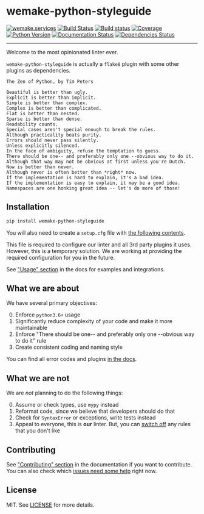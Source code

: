 # wemake-python-styleguide

[![wemake.services](https://img.shields.io/badge/-wemake.services-green.svg?label=%20&logo=data%3Aimage%2Fpng%3Bbase64%2CiVBORw0KGgoAAAANSUhEUgAAABAAAAAQCAMAAAAoLQ9TAAAABGdBTUEAALGPC%2FxhBQAAAAFzUkdCAK7OHOkAAAAbUExURQAAAAAAAAAAAAAAAAAAAAAAAAAAAAAAAP%2F%2F%2F5TvxDIAAAAIdFJOUwAjRA8xXANAL%2Bv0SAAAADNJREFUGNNjYCAIOJjRBdBFWMkVQeGzcHAwksJnAPPZGOGAASzPzAEHEGVsLExQwE7YswCb7AFZSF3bbAAAAABJRU5ErkJggg%3D%3D)](https://wemake.services)
[![Build Status](https://travis-ci.org/wemake-services/wemake-python-styleguide.svg?branch=master)](https://travis-ci.org/wemake-services/wemake-python-styleguide) [![Build status](https://ci.appveyor.com/api/projects/status/mpopx4wpfkrhc1sl?svg=true)](https://ci.appveyor.com/project/wemake-services/wemake-python-styleguide)
[![Coverage](https://coveralls.io/repos/github/wemake-services/wemake-python-styleguide/badge.svg?branch=master)](https://coveralls.io/github/wemake-services/wemake-python-styleguide?branch=master)
[![Python Version](https://img.shields.io/pypi/pyversions/wemake-python-styleguide.svg)](https://pypi.org/project/wemake-python-styleguide/)
[![Documentation Status](https://readthedocs.org/projects/wemake-python-styleguide/badge/?version=latest)](https://wemake-python-styleguide.readthedocs.io/en/latest/?badge=latest)
[![Dependencies Status](https://img.shields.io/badge/dependencies-up%20to%20date-brightgreen.svg)](https://github.com/wemake-services/wemake-python-styleguide/pulls?utf8=%E2%9C%93&q=is%3Apr%20author%3Aapp%2Fdependabot)

---

Welcome to the most opinionated linter ever.

`wemake-python-styleguide` is actually a `flake8` plugin
with some other plugins as dependencies.

```text
The Zen of Python, by Tim Peters

Beautiful is better than ugly.
Explicit is better than implicit.
Simple is better than complex.
Complex is better than complicated.
Flat is better than nested.
Sparse is better than dense.
Readability counts.
Special cases aren't special enough to break the rules.
Although practicality beats purity.
Errors should never pass silently.
Unless explicitly silenced.
In the face of ambiguity, refuse the temptation to guess.
There should be one-- and preferably only one --obvious way to do it.
Although that way may not be obvious at first unless you're Dutch.
Now is better than never.
Although never is often better than *right* now.
If the implementation is hard to explain, it's a bad idea.
If the implementation is easy to explain, it may be a good idea.
Namespaces are one honking great idea -- let's do more of those!
```

## Installation

```bash
pip install wemake-python-styleguide
```

You will also need to create a `setup.cfg` file with [the following contents](https://wemake-python-styleguide.readthedocs.io/en/latest/_pages/options/config.html#third-party-plugins).

This file is required to configure our linter and all 3rd party plugins it uses.
However, this is a temporary solution.
We are working at providing the required configuration for you in the future.

See ["Usage" section](https://wemake-python-styleguide.readthedocs.io/en/latest/_pages/usage.html)
in the docs for examples and integrations.


## What we are about

We have several primary objectives:

0. Enforce `python3.6+` usage
1. Significantly reduce complexity of your code and make it more maintainable
2. Enforce "There should be one-- and preferably only one --obvious way to do it" rule
3. Create consistent coding and naming style

You can find all error codes and plugins [in the docs](https://wemake-python-styleguide.readthedocs.io/en/latest/_pages/violations/index.html).


## What we are not

We are *not* planning to do the following things:

0. Assume or check types, use `mypy` instead
1. Reformat code, since we believe that developers should do that
2. Check for `SyntaxError` or exceptions, write tests instead
3. Appeal to everyone, this is **our** linter. But, you can [switch off](https://wemake-python-styleguide.readthedocs.io/en/latest/_pages/usage.html#ignoring-violations) any rules that you don't like


## Contributing

See ["Contributing" section](https://wemake-python-styleguide.readthedocs.io/en/latest/_pages/contributing.html) in the documentation if you want to contribute.
You can also check which [issues need some help](https://github.com/wemake-services/wemake-python-styleguide/issues?q=is%3Aissue+is%3Aopen+label%3A%22help+wanted%22) right now.


## License

MIT. See [LICENSE](https://github.com/wemake-services/wemake-python-styleguide/blob/master/LICENSE) for more details.
